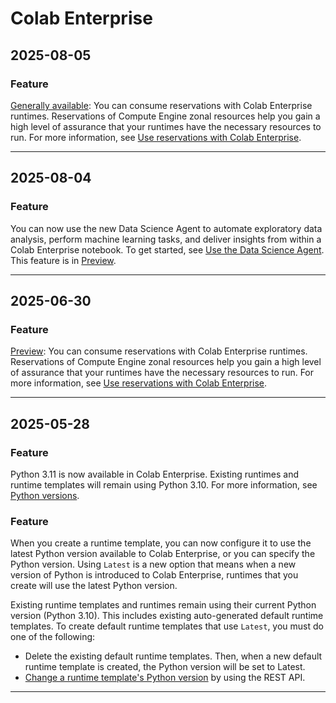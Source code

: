 # Colab Enterprise

## 2025-08-05

### Feature

[Generally available](https://cloud.google.com/products#product-launch-stages): You can consume reservations with Colab Enterprise runtimes. Reservations of Compute Engine zonal resources help you gain a high level of assurance that your runtimes have the necessary resources to run. For more information, see [Use reservations with Colab Enterprise](https://cloud.google.com/colab/docs/reservations).

---
## 2025-08-04

### Feature

You can now use the new Data Science Agent to automate exploratory data analysis, perform machine learning tasks, and deliver insights from within a Colab Enterprise notebook. To get started, see [Use the Data Science Agent](https://cloud.google.com/colab/docs/use-data-science-agent). This feature is in [Preview](https://cloud.google.com/products#product-launch-stages).

---
## 2025-06-30

### Feature

[Preview](https://cloud.google.com/products#product-launch-stages): You can consume reservations with Colab Enterprise runtimes. Reservations of Compute Engine zonal resources help you gain a high level of assurance that your runtimes have the necessary resources to run. For more information, see [Use reservations with Colab Enterprise](https://cloud.google.com/colab/docs/reservations).

---
## 2025-05-28

### Feature

Python 3.11 is now available in Colab Enterprise. Existing runtimes and runtime templates will remain using Python 3.10. For more information, see [Python versions](https://cloud.google.com/colab/docs/runtimes#python).

### Feature

When you create a runtime template, you can now configure it to use the latest Python version available to Colab Enterprise, or you can specify the Python version. Using `Latest` is a new option that means when a new version of Python is introduced to Colab Enterprise, runtimes that you create will use the latest Python version.

Existing runtime templates and runtimes remain using their current Python version (Python 3.10). This includes existing auto-generated default runtime templates. To create default runtime templates that use `Latest`, you must do one of the following:

* Delete the existing default runtime templates. Then, when a new default runtime template is created, the Python version will be set to Latest.
* [Change a runtime template's Python version](https://cloud.google.com/colab/docs/runtimes#change-python-version) by using the REST API.

---

